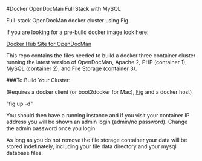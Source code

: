 #Docker OpenDocMan Full Stack with MySQL

Full-stack OpenDocMan docker cluster using Fig.

If you are looking for a pre-build docker image look here:

[Docker Hub Site for OpenDocMan](https://registry.hub.docker.com/u/stephenlawrence/opendocman-www/)

This repo contains the files needed to build a docker three container cluster running
the latest version of OpenDocMan, Apache 2, PHP (container 1), MySQL (container 2), and File Storage (container 3).

###To Build Your Cluster:

(Requires a docker client (or boot2docker for Mac), [Fig](http://www.fig.sh) and a docker host)

"fig up -d"

You should then have a running instance and if you visit your container IP address you 
will be shown an admin login (admin/no password). Change the admin password once you login.

As long as you do not remove the file storage container your data will be stored indefinately, including 
your file data directory and your mysql database files.
